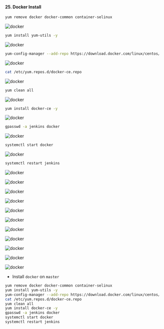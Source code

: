#### 25. Docker Install

```sh
yum remove docker docker-common container-selinux
```

![docker](images/25/1.png)

```sh
yum install yum-utils -y
```

![docker](images/25/2.png)

```sh
yum-config-manager --add-repo https://download.docker.com/linux/centos/docker-ce.repo
```

![docker](images/25/3.png)

```sh
cat /etc/yum.repos.d/docker-ce.repo
```

![docker](images/25/4.png)

```sh
yum clean all
```

![docker](images/25/5.png)

```sh
yum install docker-ce -y
```

![docker](images/25/6.png)

```sh
gpasswd -a jenkins docker
```

![docker](images/25/7.png)

```sh
systemctl start docker
```

![docker](images/25/8.png)

```sh
systemctl restart jenkins
```

![docker](images/25/9.png)

![docker](images/25/10.png)

![docker](images/25/11.png)

![docker](images/25/12.png)

![docker](images/25/13.png)

![docker](images/25/14.png)

![docker](images/25/15.png)

![docker](images/25/16.png)

![docker](images/25/17.png)

![docker](images/25/18.png)

![docker](images/25/19.png)

- Install ``docker`` on ``master``

```sh
yum remove docker docker-common container-selinux
yum install yum-utils -y
yum-config-manager --add-repo https://download.docker.com/linux/centos/docker-ce.repo
cat /etc/yum.repos.d/docker-ce.repo
yum clean all
yum install docker-ce -y
gpasswd -a jenkins docker
systemctl start docker
systemctl restart jenkins
```